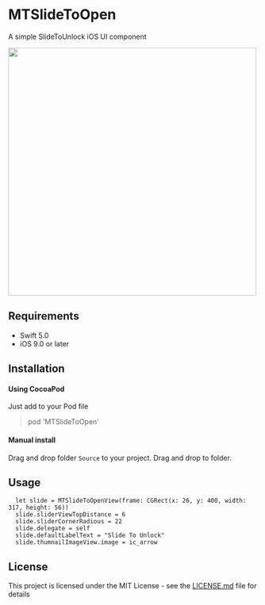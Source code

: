 # MTSlideToOpen
A simple SlideToUnlock iOS UI component

<a href="url"><img src="https://raw.githubusercontent.com/lemanhtien/MTSlideToOpen/master/Screenshot.png" align="center" height="500" ></a>


## Requirements
* Swift 5.0
* iOS 9.0 or later

## Installation

#### Using CocoaPod
Just add to your Pod file
> pod 'MTSlideToOpen'

#### Manual install

Drag and drop folder `Source` to your project. Drag and drop to folder.



## Usage
```
  let slide = MTSlideToOpenView(frame: CGRect(x: 26, y: 400, width: 317, height: 56))
  slide.sliderViewTopDistance = 6
  slide.sliderCornerRadious = 22
  slide.delegate = self
  slide.defaultLabelText = "Slide To Unlock"
  slide.thumnailImageView.image = ic_arrow
```

## License

This project is licensed under the MIT License - see the [LICENSE.md](LICENSE.md) file for details
